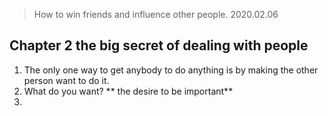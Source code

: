 >How to win friends and influence other people.
> 2020.02.06

## Chapter 2 the big secret of dealing with people
1. The only one way to get anybody to do anything is by making the other person want to do it.
2. What do you want? ** the desire to be important**
3. 
<!--stackedit_data:
eyJoaXN0b3J5IjpbMTI1ODY4NTA4M119
-->